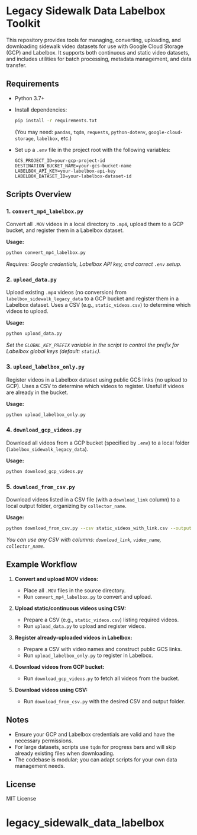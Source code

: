 # Legacy Sidewalk Data Labelbox Toolkit

This repository provides tools for managing, converting, uploading, and downloading sidewalk video datasets for use with Google Cloud Storage (GCP) and Labelbox. It supports both continuous and static video datasets, and includes utilities for batch processing, metadata management, and data transfer.

## Requirements

- Python 3.7+
- Install dependencies:

  ```bash
  pip install -r requirements.txt
  ```

  (You may need: `pandas`, `tqdm`, `requests`, `python-dotenv`, `google-cloud-storage`, `labelbox`, etc.)

- Set up a `.env` file in the project root with the following variables:
  ```env
  GCS_PROJECT_ID=your-gcp-project-id
  DESTINATION_BUCKET_NAME=your-gcs-bucket-name
  LABELBOX_API_KEY=your-labelbox-api-key
  LABELBOX_DATASET_ID=your-labelbox-dataset-id
  ```

## Scripts Overview

### 1. `convert_mp4_labelbox.py`

Convert all `.MOV` videos in a local directory to `.mp4`, upload them to a GCP bucket, and register them in a Labelbox dataset.

**Usage:**

```bash
python convert_mp4_labelbox.py
```

_Requires: Google credentials, Labelbox API key, and correct `.env` setup._

### 2. `upload_data.py`

Upload existing `.mp4` videos (no conversion) from `labelbox_sidewalk_legacy_data` to a GCP bucket and register them in a Labelbox dataset. Uses a CSV (e.g., `static_videos.csv`) to determine which videos to upload.

**Usage:**

```bash
python upload_data.py
```

_Set the `GLOBAL_KEY_PREFIX` variable in the script to control the prefix for Labelbox global keys (default: `static`)._

### 3. `upload_labelbox_only.py`

Register videos in a Labelbox dataset using public GCS links (no upload to GCP). Uses a CSV to determine which videos to register. Useful if videos are already in the bucket.

**Usage:**

```bash
python upload_labelbox_only.py
```

### 4. `download_gcp_videos.py`

Download all videos from a GCP bucket (specified by `.env`) to a local folder (`labelbox_sidewalk_legacy_data`).

**Usage:**

```bash
python download_gcp_videos.py
```

### 5. `download_from_csv.py`

Download videos listed in a CSV file (with a `download_link` column) to a local output folder, organizing by `collector_name`.

**Usage:**

```bash
python download_from_csv.py --csv static_videos_with_link.csv --output ./downloaded_videos
```

_You can use any CSV with columns: `download_link`, `video_name`, `collector_name`._

## Example Workflow

1. **Convert and upload MOV videos:**

   - Place all `.MOV` files in the source directory.
   - Run `convert_mp4_labelbox.py` to convert and upload.

2. **Upload static/continuous videos using CSV:**

   - Prepare a CSV (e.g., `static_videos.csv`) listing required videos.
   - Run `upload_data.py` to upload and register videos.

3. **Register already-uploaded videos in Labelbox:**

   - Prepare a CSV with video names and construct public GCS links.
   - Run `upload_labelbox_only.py` to register in Labelbox.

4. **Download videos from GCP bucket:**

   - Run `download_gcp_videos.py` to fetch all videos from the bucket.

5. **Download videos using CSV:**
   - Run `download_from_csv.py` with the desired CSV and output folder.

## Notes

- Ensure your GCP and Labelbox credentials are valid and have the necessary permissions.
- For large datasets, scripts use `tqdm` for progress bars and will skip already existing files when downloading.
- The codebase is modular; you can adapt scripts for your own data management needs.

## License

MIT License

# legacy_sidewalk_data_labelbox
